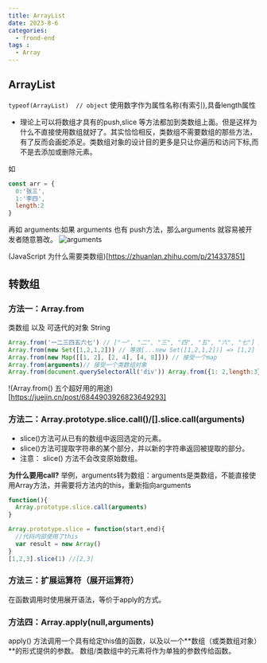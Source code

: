 ```yaml
---
title: ArrayList
date: 2023-8-6
categories:
  - frond-end
tags :
  - Array
---
```

## ArrayList
`typeof(ArrayList)  // object`
使用数字作为属性名称(有索引),具备length属性
- 理论上可以将数组才具有的push,slice 等方法都加到类数组上面。但是这样为什么不直接使用数组就好了。其实恰恰相反，类数组不需要数组的那些方法，有了反而会画蛇添足。类数组对象的设计目的更多是只让你遍历和访问下标,而不是去添加或删除元素。

如
```js
const arr = {
  0:'张三',
  1:'李四',
  length:2
}
```
再如 arguments:如果 arguments 也有 push方法，那么arguments 就容易被开发者随意篡改。
![arguments](../images/arguments.png)

(JavaScript 为什么需要类数组)[https://zhuanlan.zhihu.com/p/214337851]

## 转数组
### 方法一：Array.from
类数组 以及 可迭代的对象 String
```js
Array.from('一二三四五六七') // ["一", "二", "三", "四", "五", "六", "七"] // 等效的es5是'一二三四五六七'.split('')
Array.from(new Set([1,2,1,2])) // 等效[...new Set([1,2,1,2])] => [1,2] // 用来数组去重
Array.from(new Map([[1, 2], [2, 4], [4, 8]])) // 接受一个map
Array.from(arguments)// 接受一个类数组对象
Array.from(document.querySelectorAll('div')) Array.from({1: 2,length:3}) // [undefined, 2, undefined]
```
!(Array.from() 五个超好用的用途)[https://juejin.cn/post/6844903926823649293]

### 方法二：Array.prototype.slice.call()/[].slice.call(arguments)
- slice()方法可从已有的数组中返回选定的元素。
- slice()方法可提取字符串的某个部分，并以新的字符串返回被提取的部分。
- 注意： slice() 方法不会改变原始数组。

**为什么要用call?**
举例，arguments转为数组：arguments是类数组，不能直接使用Array方法，并需要将方法内的this，重新指向arguments
```js
function(){
  Array.prototype.slice.call(arguments)
}

Array.prototype.slice = function(start,end){
  //代码内部使用了this
  var result = new Array()
}
[1,2,3].slice(1) //[2,3]
```
### 方法三：扩展运算符（展开运算符）
在函数调用时使用展开语法，等价于apply的方式。

### 方法四：Array.apply(null,arguments)
apply() 方法调用一个具有给定this值的函数，以及以一个**数组（或类数组对象）**的形式提供的参数。
数组/类数组中的元素将作为单独的参数传给函数。


